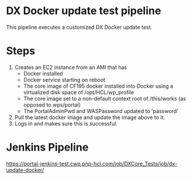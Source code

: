 # DX Docker update test pipeline

This pipeline executes a customized DX Docker update test.

# Steps

1. Creates an EC2 instance from an AMI that has 
    - Docker installed
    - Docker service starting on reboot
    - The core image of CF195 docker installed into Docker using a virtualized disk space of /opt/HCL/wp_profile
    - The core image set to a non-default context root of /this/works (as opposed to wps/portal)
    - The PortalAdminPwd and WASPassword updated to 'password' 
2. Pull the latest docker image and update the image above to it.
3. Logs in and makes sure this is successful.

# Jenkins Pipeline

https://portal-jenkins-test.cwp.pnp-hcl.com/job/DXCore_Tests/job/dx-update-docker/